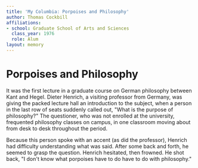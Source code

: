 ```yaml
---
title: 'My Columbia: Porpoises and Philosophy'
author: Thomas Cockbill
affiliations:
- school: Graduate School of Arts and Sciences
  class_year: 1976
  role: Alum
layout: memory
---
```


# Porpoises and Philosophy

It was the first lecture in a graduate course on German philosophy between Kant and Hegel.  Dieter Henrich, a visiting professor from Germany, was giving the packed lecture hall an introduction to the subject, when a person in the last row of seats suddenly called out, "What is the purpose of philosophy?"  The questioner, who was not enrolled at the university, frequented philosophy classes on campus, in one classroom moving about from desk to desk throughout the period.

Because this person spoke with an accent (as did the professor), Henrich had difficulty understanding what was said.  After some back and forth, he seemed to grasp the question.  Henrich hesitated, then frowned.  He shot back, "I don't know what porpoises have to do have to do with philosophy."
